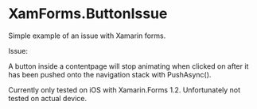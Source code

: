 XamForms.ButtonIssue
==========

Simple example of an issue with Xamarin forms.

Issue:

A button inside a contentpage will stop animating when clicked on after it has been pushed onto the navigation stack with PushAsync().

Currently only tested on iOS with Xamarin.Forms 1.2.
Unfortunately not tested on actual device.